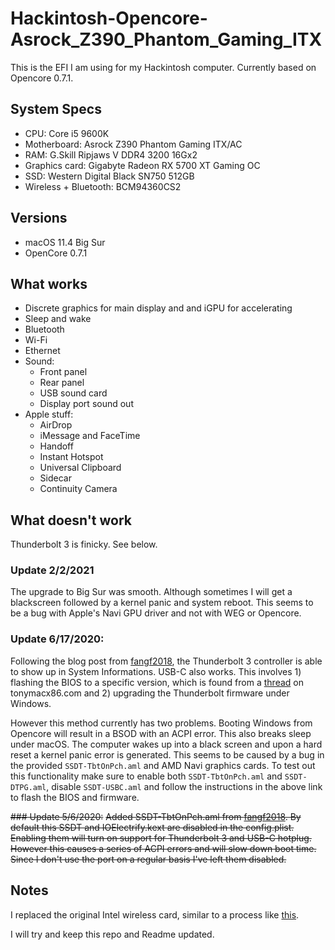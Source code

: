# Hackintosh-Opencore-Asrock_Z390_Phantom_Gaming_ITX

This is the EFI I am using for my Hackintosh computer. Currently based on Opencore 0.7.1.

## System Specs

- CPU: Core i5 9600K
- Motherboard: Asrock Z390 Phantom Gaming ITX/AC
- RAM: G.Skill Ripjaws V DDR4 3200 16Gx2
- Graphics card: Gigabyte Radeon RX 5700 XT Gaming OC
- SSD: Western Digital Black SN750 512GB
- Wireless + Bluetooth: BCM94360CS2

## Versions

- macOS 11.4 Big Sur
- OpenCore 0.7.1

## What works

- Discrete graphics for main display and and iGPU for accelerating
- Sleep and wake
- Bluetooth
- Wi-Fi
- Ethernet
- Sound:
  - Front panel
  - Rear panel
  - USB sound card
  - Display port sound out
- Apple stuff:
  - AirDrop
  - iMessage and FaceTime
  - Handoff
  - Instant Hotspot
  - Universal Clipboard
  - Sidecar
  - Continuity Camera

## What doesn't work

Thunderbolt 3 is finicky. See below.

### Update 2/2/2021
The upgrade to Big Sur was smooth. Although sometimes I will get a blackscreen followed by a kernel panic and system reboot.
This seems to be a bug with Apple's Navi GPU driver and not with WEG or Opencore.

### Update 6/17/2020:
Following the blog post from [fangf2018](https://fangf.cc/2020/05/19/TB3/), the Thunderbolt 3 controller is able to
show up in System Informations. USB-C also works. This involves 1) flashing the BIOS to a specific version, which is
found from a [thread](https://www.tonymacx86.com/threads/success-asrock-z390-phantom-gaming-itx-tb3-igpu-mojave-sff-build.277418/page-81)
on tonymacx86.com and 2) upgrading the Thunderbolt firmware under Windows.

However this method currently has two problems. Booting Windows from Opencore will result in a BSOD with an ACPI error.
This also breaks sleep under macOS. The computer wakes up into a black screen and upon a hard reset a kernel panic
error is generated. This seems to be caused by a bug in the provided `SSDT-TbtOnPch.aml` and AMD Navi graphics cards.
To test out this functionality make sure to enable both `SSDT-TbtOnPch.aml` and `SSDT-DTPG.aml`, disable `SSDT-USBC.aml`
and follow the instructions in the above link to flash the BIOS and firmware.

~~### Update 5/6/2020:~~
~~Added SSDT-TbtOnPch.aml from [fangf2018](https://github.com/fangf2018/ASRock-Z390-Phantom-ITX-OpenCore-Hackintosh).
By default this SSDT and IOElectrify.kext are disabled in the config.plist.
Enabling them will turn on support for Thunderbolt 3 and USB-C hotplug.
However this causes a series of ACPI errors and will slow down boot time.
Since I don't use the port on a regular basis I've left them disabled.~~

## Notes

I replaced the original Intel wireless card, similar to a process like [this](https://icyleaf.com/images/install-boardcom-module-to-motherboard.jpg).

I will try and keep this repo and Readme updated.
